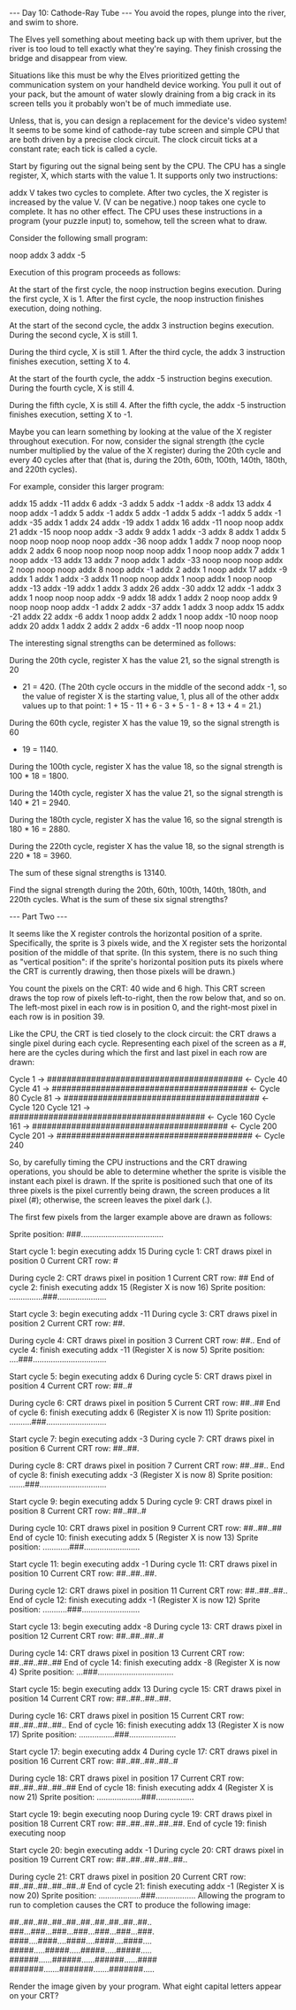 --- Day 10: Cathode-Ray Tube ---
You avoid the ropes, plunge into the river, and swim to shore.

The Elves yell something about meeting back up with them upriver, but the river
is too loud to tell exactly what they're saying. They finish crossing the bridge
and disappear from view.

Situations like this must be why the Elves prioritized getting the communication
system on your handheld device working. You pull it out of your pack, but the
amount of water slowly draining from a big crack in its screen tells you it
probably won't be of much immediate use.

Unless, that is, you can design a replacement for the device's video system! It
seems to be some kind of cathode-ray tube screen and simple CPU that are both
driven by a precise clock circuit. The clock circuit ticks at a constant rate;
each tick is called a cycle.

Start by figuring out the signal being sent by the CPU. The CPU has a single
register, X, which starts with the value 1. It supports only two instructions:

addx V takes two cycles to complete. After two cycles, the X register is
increased by the value V. (V can be negative.) noop takes one cycle to complete.
It has no other effect.  The CPU uses these instructions in a program (your
puzzle input) to, somehow, tell the screen what to draw.

Consider the following small program:

noop
addx 3
addx -5

Execution of this program proceeds as follows:

At the start of the first cycle, the noop instruction begins execution. During
the first cycle, X is 1. After the first cycle, the noop instruction finishes
execution, doing nothing.

At the start of the second cycle, the addx 3 instruction begins execution.
During the second cycle, X is still 1.

During the third cycle, X is still 1. After the third cycle, the addx 3
instruction finishes execution, setting X to 4.

At the start of the fourth cycle, the addx -5 instruction begins execution.
During the fourth cycle, X is still 4.

During the fifth cycle, X is still 4. After the fifth cycle, the addx -5
instruction finishes execution, setting X to -1.

Maybe you can learn something by looking at the value of the X register
throughout execution. For now, consider the signal strength (the cycle number
multiplied by the value of the X register) during the 20th cycle and every 40
cycles after that (that is, during the 20th, 60th, 100th, 140th, 180th, and
220th cycles).

For example, consider this larger program:

addx 15
addx -11
addx 6
addx -3
addx 5
addx -1
addx -8
addx 13
addx 4
noop
addx -1
addx 5
addx -1
addx 5
addx -1
addx 5
addx -1
addx 5
addx -1
addx -35
addx 1
addx 24
addx -19
addx 1
addx 16
addx -11
noop
noop
addx 21
addx -15
noop
noop
addx -3
addx 9
addx 1
addx -3
addx 8
addx 1
addx 5
noop
noop
noop
noop
noop
addx -36
noop
addx 1
addx 7
noop
noop
noop
addx 2
addx 6
noop
noop
noop
noop
noop
addx 1
noop
noop
addx 7
addx 1
noop
addx -13
addx 13
addx 7
noop
addx 1
addx -33
noop
noop
noop
addx 2
noop
noop
noop
addx 8
noop
addx -1
addx 2
addx 1
noop
addx 17
addx -9
addx 1
addx 1
addx -3
addx 11
noop
noop
addx 1
noop
addx 1
noop
noop
addx -13
addx -19
addx 1
addx 3
addx 26
addx -30
addx 12
addx -1
addx 3
addx 1
noop
noop
noop
addx -9
addx 18
addx 1
addx 2
noop
noop
addx 9
noop
noop
noop
addx -1
addx 2
addx -37
addx 1
addx 3
noop
addx 15
addx -21
addx 22
addx -6
addx 1
noop
addx 2
addx 1
noop
addx -10
noop
noop
addx 20
addx 1
addx 2
addx 2
addx -6
addx -11
noop
noop
noop

The interesting signal strengths can be determined as follows:

During the 20th cycle, register X has the value 21, so the signal strength is 20
* 21 = 420. (The 20th cycle occurs in the middle of the second addx -1, so the
value of register X is the starting value, 1, plus all of the other addx values
up to that point: 1 + 15 - 11 + 6 - 3 + 5 - 1 - 8 + 13 + 4 = 21.)

During the 60th cycle, register X has the value 19, so the signal strength is 60
* 19 = 1140.

During the 100th cycle, register X has the value 18, so the signal strength is
100 * 18 = 1800.

During the 140th cycle, register X has the value 21, so the signal strength is
140 * 21 = 2940.

During the 180th cycle, register X has the value 16, so the signal strength is
180 * 16 = 2880.

During the 220th cycle, register X has the value 18, so the signal strength is
220 * 18 = 3960.

The sum of these signal strengths is 13140.

Find the signal strength during the 20th, 60th, 100th, 140th, 180th, and 220th cycles. What is the sum of these six signal strengths?


--- Part Two ---

It seems like the X register controls the horizontal position of a sprite.
Specifically, the sprite is 3 pixels wide, and the X register sets the
horizontal position of the middle of that sprite. (In this system, there is no
such thing as "vertical position": if the sprite's horizontal position puts its
pixels where the CRT is currently drawing, then those pixels will be drawn.)

You count the pixels on the CRT: 40 wide and 6 high. This CRT screen draws the
top row of pixels left-to-right, then the row below that, and so on. The
left-most pixel in each row is in position 0, and the right-most pixel in each
row is in position 39.

Like the CPU, the CRT is tied closely to the clock circuit: the CRT draws a
single pixel during each cycle. Representing each pixel of the screen as a #,
here are the cycles during which the first and last pixel in each row are drawn:

Cycle   1 -> ######################################## <- Cycle  40
Cycle  41 -> ######################################## <- Cycle  80
Cycle  81 -> ######################################## <- Cycle 120
Cycle 121 -> ######################################## <- Cycle 160
Cycle 161 -> ######################################## <- Cycle 200
Cycle 201 -> ######################################## <- Cycle 240

So, by carefully timing the CPU instructions and the CRT drawing operations, you
should be able to determine whether the sprite is visible the instant each pixel
is drawn. If the sprite is positioned such that one of its three pixels is the
pixel currently being drawn, the screen produces a lit pixel (#); otherwise, the
screen leaves the pixel dark (.).

The first few pixels from the larger example above are drawn as follows:

Sprite position: ###.....................................

Start cycle   1: begin executing addx 15
During cycle  1: CRT draws pixel in position 0
Current CRT row: #

During cycle  2: CRT draws pixel in position 1
Current CRT row: ##
End of cycle  2: finish executing addx 15 (Register X is now 16)
Sprite position: ...............###......................

Start cycle   3: begin executing addx -11
During cycle  3: CRT draws pixel in position 2
Current CRT row: ##.

During cycle  4: CRT draws pixel in position 3
Current CRT row: ##..
End of cycle  4: finish executing addx -11 (Register X is now 5)
Sprite position: ....###.................................

Start cycle   5: begin executing addx 6
During cycle  5: CRT draws pixel in position 4
Current CRT row: ##..#

During cycle  6: CRT draws pixel in position 5
Current CRT row: ##..##
End of cycle  6: finish executing addx 6 (Register X is now 11)
Sprite position: ..........###...........................

Start cycle   7: begin executing addx -3
During cycle  7: CRT draws pixel in position 6
Current CRT row: ##..##.

During cycle  8: CRT draws pixel in position 7
Current CRT row: ##..##..
End of cycle  8: finish executing addx -3 (Register X is now 8)
Sprite position: .......###..............................

Start cycle   9: begin executing addx 5
During cycle  9: CRT draws pixel in position 8
Current CRT row: ##..##..#

During cycle 10: CRT draws pixel in position 9
Current CRT row: ##..##..##
End of cycle 10: finish executing addx 5 (Register X is now 13)
Sprite position: ............###.........................

Start cycle  11: begin executing addx -1
During cycle 11: CRT draws pixel in position 10
Current CRT row: ##..##..##.

During cycle 12: CRT draws pixel in position 11
Current CRT row: ##..##..##..
End of cycle 12: finish executing addx -1 (Register X is now 12)
Sprite position: ...........###..........................

Start cycle  13: begin executing addx -8
During cycle 13: CRT draws pixel in position 12
Current CRT row: ##..##..##..#

During cycle 14: CRT draws pixel in position 13
Current CRT row: ##..##..##..##
End of cycle 14: finish executing addx -8 (Register X is now 4)
Sprite position: ...###..................................

Start cycle  15: begin executing addx 13
During cycle 15: CRT draws pixel in position 14
Current CRT row: ##..##..##..##.

During cycle 16: CRT draws pixel in position 15
Current CRT row: ##..##..##..##..
End of cycle 16: finish executing addx 13 (Register X is now 17)
Sprite position: ................###.....................

Start cycle  17: begin executing addx 4
During cycle 17: CRT draws pixel in position 16
Current CRT row: ##..##..##..##..#

During cycle 18: CRT draws pixel in position 17
Current CRT row: ##..##..##..##..##
End of cycle 18: finish executing addx 4 (Register X is now 21)
Sprite position: ....................###.................

Start cycle  19: begin executing noop
During cycle 19: CRT draws pixel in position 18
Current CRT row: ##..##..##..##..##.
End of cycle 19: finish executing noop

Start cycle  20: begin executing addx -1
During cycle 20: CRT draws pixel in position 19
Current CRT row: ##..##..##..##..##..

During cycle 21: CRT draws pixel in position 20
Current CRT row: ##..##..##..##..##..#
End of cycle 21: finish executing addx -1 (Register X is now 20)
Sprite position: ...................###..................
Allowing the program to run to completion causes the CRT to produce the following image:

##..##..##..##..##..##..##..##..##..##..
###...###...###...###...###...###...###.
####....####....####....####....####....
#####.....#####.....#####.....#####.....
######......######......######......####
#######.......#######.......#######.....

Render the image given by your program. What eight capital letters appear on your CRT?
